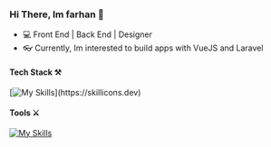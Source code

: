 ### Hi There, Im farhan 👋

- 💻 Front End | Back End | Designer
- 👓 Currently, Im interested to build apps with VueJS and Laravel

#### Tech Stack ⚒️

[![My Skills](https://skillicons.dev/icons?i=js,html,css,php,vue,nuxt,laravel,express,tailwind,bootstrap,ts,nodejs,jquery,)](https://skillicons.dev)

#### Tools ⚔️

[![My Skills](https://skillicons.dev/icons?i=photoshop,figma,mysql,vscode,github,vite,git)](https://skillicons.dev)
